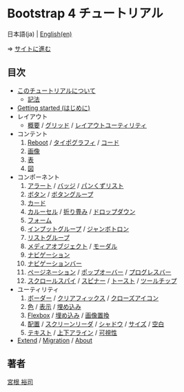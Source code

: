 # Bootstrap 4 チュートリアル

日本語(ja) | [English(en)](README.md)

⇒ [サイトに進む](https://higuma.github.io/bootstrap-4-tutorial/ja/)

## 目次

* [このチュートリアルについて](https://higuma.github.io/bootstrap-4-tutorial/ja/#about)
    * [記法](https://higuma.github.io/bootstrap-4-tutorial/ja/#notation)
* [Getting started (はじめに)](https://higuma.github.io/bootstrap-4-tutorial/ja/getting-started.html)
* レイアウト
    * [概要](https://higuma.github.io/bootstrap-4-tutorial/ja/layout-1.html) / [グリッド](https://higuma.github.io/bootstrap-4-tutorial/ja/layout-1.html#grid) / [レイアウトユーティリティ](https://higuma.github.io/bootstrap-4-tutorial/ja/layout-1.html#utilities)
* コンテント
    1. [Reboot](https://higuma.github.io/bootstrap-4-tutorial/ja/content-1.html) / [タイポグラフィ](https://higuma.github.io/bootstrap-4-tutorial/ja/content-1.html#typography) / [コード](https://higuma.github.io/bootstrap-4-tutorial/ja/content-1.html#code)
    2. [画像](https://higuma.github.io/bootstrap-4-tutorial/ja/content-2.html)
    3. [表](https://higuma.github.io/bootstrap-4-tutorial/ja/content-3.html)
    4. [図](https://higuma.github.io/bootstrap-4-tutorial/ja/content-4.html)
* コンポーネント
    1. [アラート](https://higuma.github.io/bootstrap-4-tutorial/ja/components-1.html) / [バッジ](https://higuma.github.io/bootstrap-4-tutorial/ja/components-1.html#badges) / [パンくずリスト](https://higuma.github.io/bootstrap-4-tutorial/ja/components-1.html#breadcrumb)
    2. [ボタン](https://higuma.github.io/bootstrap-4-tutorial/ja/components-2.html) / [ボタングループ](https://higuma.github.io/bootstrap-4-tutorial/ja/components-2.html#button-group)
    3. [カード](https://higuma.github.io/bootstrap-4-tutorial/ja/components-3.html)
    4. [カルーセル](https://higuma.github.io/bootstrap-4-tutorial/ja/components-4.html) / [折り畳み](https://higuma.github.io/bootstrap-4-tutorial/ja/components-4.html#collapse) / [ドロップダウン](https://higuma.github.io/bootstrap-4-tutorial/ja/components-4.html#dropdowns)
    5. [フォーム](https://higuma.github.io/bootstrap-4-tutorial/ja/components-5.html)
    6. [インプットグループ](https://higuma.github.io/bootstrap-4-tutorial/ja/components-6.html) / [ジャンボトロン](https://higuma.github.io/bootstrap-4-tutorial/ja/components-6.html#jumbotron)
    7. [リストグループ](https://higuma.github.io/bootstrap-4-tutorial/ja/components-7.html)
    8. [メディアオブジェクト](https://higuma.github.io/bootstrap-4-tutorial/ja/components-8.html) / [モーダル](https://higuma.github.io/bootstrap-4-tutorial/ja/components-8.html#modal)
    9. [ナビゲーション](https://higuma.github.io/bootstrap-4-tutorial/ja/components-9.html)
    10. [ナビゲーションバー](https://higuma.github.io/bootstrap-4-tutorial/ja/components-10.html)
    11. [ページネーション](https://higuma.github.io/bootstrap-4-tutorial/ja/components-11.html) / [ポップオーバー](https://higuma.github.io/bootstrap-4-tutorial/ja/components-11.html#popovers) / [プログレスバー](https://higuma.github.io/bootstrap-4-tutorial/ja/components-11.html#progress)
    12. [スクロールスパイ](https://higuma.github.io/bootstrap-4-tutorial/ja/components-12.html) / [スピナー](https://higuma.github.io/bootstrap-4-tutorial/ja/components-12.html#spinners) / [トースト](https://higuma.github.io/bootstrap-4-tutorial/ja/components-12.html#toasts) / [ツールチップ](https://higuma.github.io/bootstrap-4-tutorial/ja/components-12.html#tooltips)
* ユーティリティ
    1. [ボーダー](https://higuma.github.io/bootstrap-4-tutorial/ja/utilities-1.html) / [クリアフィックス](https://higuma.github.io/bootstrap-4-tutorial/ja/utilities-1.html#clearfix) / [クローズアイコン](https://higuma.github.io/bootstrap-4-tutorial/ja/utilities-1.html#close-icon)
    2. [色](https://higuma.github.io/bootstrap-4-tutorial/ja/utilities-2.html) / [表示](https://higuma.github.io/bootstrap-4-tutorial/ja/utilities-2.html#display) / [埋め込み](https://higuma.github.io/bootstrap-4-tutorial/ja/utilities-2.html#embed)
    3. [Flexbox](https://higuma.github.io/bootstrap-4-tutorial/ja/utilities-3.html) / [埋め込み](https://higuma.github.io/bootstrap-4-tutorial/ja/utilities-3.html#float) / [画像置換](https://higuma.github.io/bootstrap-4-tutorial/ja/utilities-3.html#image-replacement)
    4. [配置](https://higuma.github.io/bootstrap-4-tutorial/ja/utilities-4.html) / [スクリーンリーダ](https://higuma.github.io/bootstrap-4-tutorial/ja/utilities-4.html#screenreaders) / [シャドウ](https://higuma.github.io/bootstrap-4-tutorial/ja/utilities-4.html#shadows) / [サイズ](https://higuma.github.io/bootstrap-4-tutorial/ja/utilities-4.html#sizing) / [空白](https://higuma.github.io/bootstrap-4-tutorial/ja/utilities-4.html#spacing)
    5. [テキスト](https://higuma.github.io/bootstrap-4-tutorial/ja/utilities-5.html) / [上下アライン](https://higuma.github.io/bootstrap-4-tutorial/ja/utilities-5.html#vertical-align) / [可視性](https://higuma.github.io/bootstrap-4-tutorial/ja/utilities-5.html#visibility)
* [Extend](https://higuma.github.io/bootstrap-4-tutorial/ja/extend+migration+about.html) / [Migration](https://higuma.github.io/bootstrap-4-tutorial/ja/extend+migration+about.html#migration) / [About](https://higuma.github.io/bootstrap-4-tutorial/ja/extend+migration+about.html#about)

## 著者

[宮根 裕司](https://github.com/higuma)

